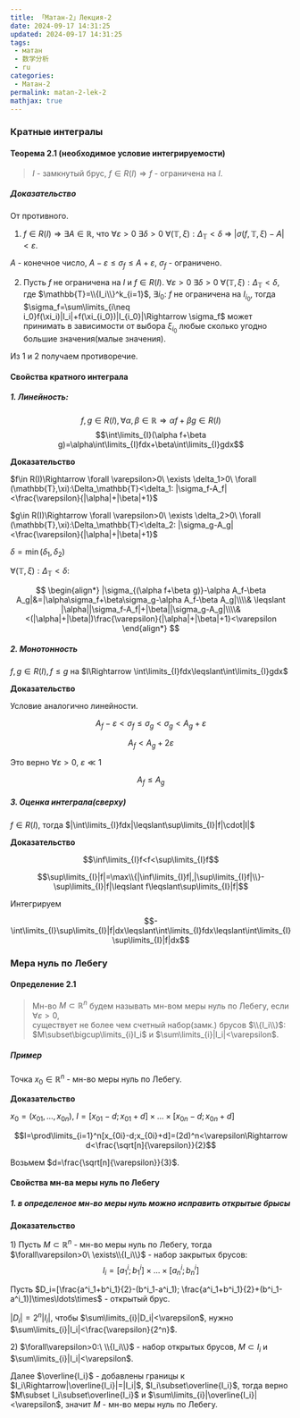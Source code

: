 ```yaml
---
title: 「Матан-2」Лекция-2
date: 2024-09-17 14:31:25
updated: 2024-09-17 14:31:25
tags:
 - матан
 - 数学分析
 - ru
categories:
 - Матан-2
permalink: matan-2-lek-2
mathjax: true
---
```


###  Кратные интегралы

#### Теорема 2.1 (необходимое условие интегрируемости)

> $I$ - замкнутый брус, $f\in R(I)\Rightarrow f$ - ограничена на $I$.

<!--more-->

##### Доказательство
От противного.
1. $f\in R(I)\Rightarrow \exists A\in\mathbb{R}$, что $\forall \varepsilon>0\ \exists \delta>0\ \forall (\mathbb{T},\xi):\Delta_\mathbb{T}<\delta\ \Rightarrow\ |\sigma(f,\mathbb{T},\xi)-A|<\varepsilon$.

$A$ - конечное число, $A-\varepsilon\leqslant \sigma_f\leqslant A+\varepsilon$,
$\sigma_f$ - ограничено.

2. Пусть $f$ не ограничена на $I$ и $f\in R(I)$. $\forall \varepsilon>0\ \exists \delta>0\ \forall (\mathbb{T},\xi):\Delta_\mathbb{T}<\delta$, где $\mathbb{T}=\\{I_i\\}^k_{i=1}$, $\exists i_0$: $f$ не ограничена на $I_{i_0}$,
тогда $\sigma_f=\sum\limits_{i\neq i_0}f(\xi_i)|I_i|+f(\xi_{i_0})|I_{i_0}|\Rightarrow \sigma_f$ может принимать в зависимости от выбора $\xi_{i_0}$ любые сколько угодно большие значения(малые значения).

Из 1 и 2 получаем противоречие.

#### Свойства кратного интеграла

##### 1. Линейность: 

$$f,g\in R(I),\forall \alpha,\beta\in\mathbb{R}\Rightarrow \alpha f+\beta g\in R(I)$$
$$\int\limits_{I}(\alpha f+\beta g)=\alpha\int\limits_{I}fdx+\beta\int\limits_{I}gdx$$

**Доказательство**

$f\in R(I)\Rightarrow \forall \varepsilon>0\ \exists \delta_1>0\ \forall (\mathbb{T},\xi):\Delta_\mathbb{T}<\delta_1: |\sigma_f-A_f|<\frac{\varepsilon}{|\alpha|+|\beta|+1}$

$g\in R(I)\Rightarrow \forall \varepsilon>0\ \exists \delta_2>0\ \forall (\mathbb{T},\xi):\Delta_\mathbb{T}<\delta_2: |\sigma_g-A_g|<\frac{\varepsilon}{|\alpha|+|\beta|+1}$

$\delta=\min(\delta_1,\delta_2)$
 
$\forall (\mathbb{T},\xi):\Delta_\mathbb{T}<\delta$:

$$
\begin{align*}
|\sigma_{(\alpha f+\beta g)}-\alpha A_f-\beta A_g|&=|\alpha\sigma_f+\beta\sigma_g-\alpha A_f-\beta A_g|\\\\&
\leqslant |\alpha||\sigma_f-A_f|+|\beta||\sigma_g-A_g|\\\\&
<(|\alpha|+|\beta|)\frac{\varepsilon}{|\alpha|+|\beta|+1}<\varepsilon
\end{align*}
$$

##### 2. Монотонность

$f,g\in R(I),f\leqslant g$ на $I\Rightarrow \int\limits_{I}fdx\leqslant\int\limits_{I}gdx$

**Доказательство**

Условие аналогично линейности.

$$A_f-\varepsilon<\sigma_f\leqslant\sigma_g<\sigma_g<A_g+\varepsilon$$

$$A_f<A_g+2\varepsilon$$

Это верно $\forall\varepsilon>0$, $\varepsilon\ll 1$

$$A_f\leqslant A_g$$

##### 3. Оценка интеграла(сверху)

$f\in R(I)$, тогда $|\int\limits_{I}fdx|\leqslant\sup\limits_{I}|f|\cdot|I|$

**Доказательство**

$$\inf\limits_{I}f<f<\sup\limits_{I}f$$

$$\sup\limits_{I}|f|=\max\\{|\inf\limits_{I}f|,|\sup\limits_{I}f|\\}-\sup\limits_{I}|f|\leqslant f\leqslant\sup\limits_{I}|f|$$

Интегрируем

$$-\int\limits_{I}\sup\limits_{I}|f|dx\leqslant\int\limits_{I}fdx\leqslant\int\limits_{I}\sup\limits_{I}|f|dx$$

### Мера нуль по Лебегу

#### Определение 2.1

> Мн-во $M\subset\mathbb{R}^n$ будем называть мн-вом меры нуль по Лебегу, если $\forall\varepsilon>0$,  
>  существует не более чем счетный набор(замк.) брусов $\\{I_i\\}$: $M\subset\bigcup\limits_{i}I_i$ и $\sum\limits_{i}|I_i|<\varepsilon$.

##### Пример

Точка $x_0\in\mathbb{R}^n$ - мн-во меры нуль по Лебегу.

**Доказательство**

$x_0=(x_{01},\ldots,x_{0n})$, $I=[x_{01}-d;x_{01}+d]\times\ldots\times[x_{0n}-d;x_{0n}+d]$

$$I=\prod\limits_{i=1}^n[x_{0i}-d;x_{0i}+d]=(2d)^n<\varepsilon\Rightarrow d<\frac{\sqrt[n]{\varepsilon}}{2}$$

Возьмем $d=\frac{\sqrt[n]{\varepsilon}}{3}$.

#### Свойства мн-ва меры нуль по Лебегу

##### 1. в определеное мн-во меры нуль можно исправить открытые брысы

**Доказательство**

1\) Пусть $M\subset\mathbb{R}^n$ - мн-во меры нуль по Лебегу, тогда 
 $\forall\varepsilon>0\ \exists\\{I_i\\}$ - набор закрытых брусов: $$I_i=[a^i_1;b^i_1]\times\ldots\times[a^i_n;b^i_n]$$

Пусть $D_i=[\frac{a^i_1+b^i_1}{2}-(b^i_1-a^i_1); \frac{a^i_1+b^i_1}{2}+(b^i_1-a^i_1)]\times\ldots\times$ - открытый брус.

$|D_i|=2^n|I_i|$, чтобы $\sum\limits_{i}|D_i|<\varepsilon$, нужно $\sum\limits_{i}|I_i|<\frac{\varepsilon}{2^n}$.

2\) $\forall\varepsilon>0:\ \\{I_i\\}$ - набор открытых брусов, $M\subset I_i$ и $\sum\limits_{i}|I_i|<\varepsilon$.

Далее $\overline{I_i}$ - добавлены границы к $I_i\Rightarrow|\overline{I_i}|=|I_i|$, $I_i\subset\overline{I_i}$,
 тогда верно $M\subset I_i\subset\overline{I_i}$ и $\sum\limits_{i}|\overline{I_i}|<\varepsilon$, значит $M$ - мн-во меры нуль по Лебегу.
